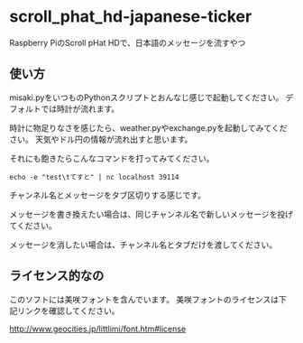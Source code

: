 # scroll_phat_hd-japanese-ticker

Raspberry PiのScroll pHat HDで、日本語のメッセージを流すやつ

## 使い方

misaki.pyをいつものPythonスクリプトとおんなじ感じで起動してください。
デフォルトでは時計が流れます。

時計に物足りなさを感じたら、weather.pyやexchange.pyを起動してみてください。
天気やドル円の情報が流れ出すと思います。

それにも飽きたらこんなコマンドを打ってみてください。

```
echo -e "test\tてすと" | nc localhost 39114
```

チャンネル名とメッセージをタブ区切りする感じです。

メッセージを書き換えたい場合は、同じチャンネル名で新しいメッセージを投げてください。

メッセージを消したい場合は、チャンネル名とタブだけを渡してください。

## ライセンス的なの

このソフトには美咲フォントを含んでいます。
美咲フォントのライセンスは下記リンクを確認してください。

http://www.geocities.jp/littlimi/font.htm#license
